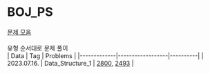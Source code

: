# BOJ_PS
<a href="https://github.com/tony9402/baekjoon">문제 모음<a/> <br/><br/>
유형 순서대로 문제 풀이<br/>
| Data        | Tag              | Problems | 
|-------------|------------------|----------|
| 2023.07.16. | Data_Structure_1 | <a href="https://hnnynh.notion.site/2800-b339ab639e0b42d6af6dbffc7f6f4646?pvs=4" target="_blank">2800</a>, <a href="https://hnnynh.notion.site/2493-6cb75d2a391e4905b9b05ce18e03329f?pvs=4" target="_blank">2493</a> |
